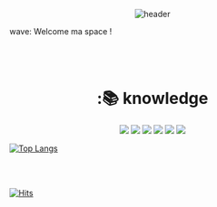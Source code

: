 <div align="center">

![header](https://capsule-render.vercel.app/api?type=cylinder&text=NoobEng&color=random&animation=blink&Fontcolor=d6ace6)

</div>
wave: Welcome ma space !

<br/>
<br/>
<br/>
<br/>


<div align=center><h1> :📚 knowledge</h1></div>
<div align=center> 
  <img src="https://img.shields.io/badge/java-007396?style=for-the-badge&logo=java&logoColor=white"> 
  <img src="https://img.shields.io/badge/spring-6DB33F?style=for-the-badge&logo=spring&logoColor=white">
  <img src="https://img.shields.io/badge/springboot-6DB33F?style=for-the-badge&logo=springboot&logoColor=white">
  <img src="https://img.shields.io/badge/oracle-F80000?style=for-the-badge&logo=oracle&logoColor=white">
  <img src="https://img.shields.io/badge/mysql-4479A1?style=for-the-badge&logo=mysql&logoColor=white">
  <img src="https://img.shields.io/badge/github-181717?style=for-the-badge&logo=github&logoColor=white">
  </div>
  
  [![Top Langs](https://github-readme-stats.vrcel.app/api/top-langs/?username=ratellll&langs_count=8)](https://github.com/ratellll/github-readme-stats)
  
  <br/>
  <br/>
  
  
  [![Hits](https://hits.seeyoufarm.com/api/count/incr/badge.svg?url=https%3A%2F%2Fgithub.com%2Fratellll%2Fratellll&count_bg=%23C83D3D&title_bg=%23555555&icon=&icon_color=%23E7E7E7&title=hits&edge_flat=false)](https://hits.seeyoufarm.com)
